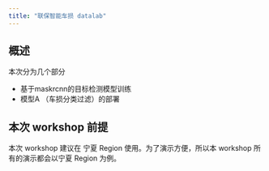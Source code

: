 ```yaml
---
title: "联保智能车损 datalab"
---
```


## 概述

本次分为几个部分

* 基于maskrcnn的目标检测模型训练
* 模型A （车损分类过滤）的部署

## 本次 workshop 前提

本次 workshop 建议在 宁夏 Region 使用。为了演示方便，所以本 workshop 所有的演示都会以宁夏 Region 为例。


